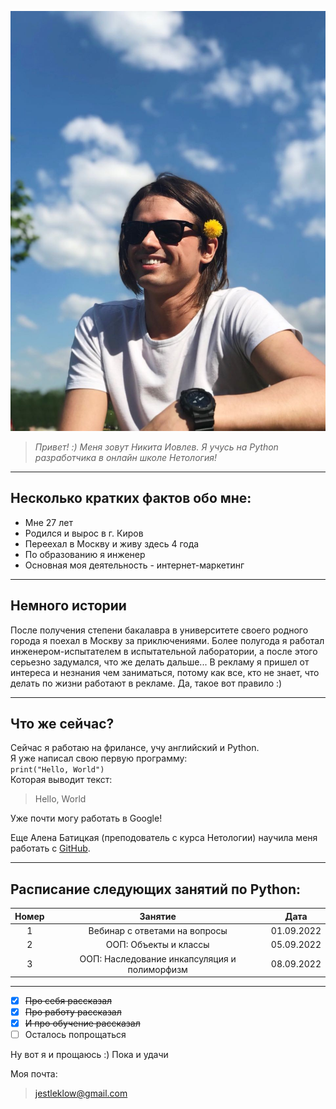![Это я](-fLbJp0n9XY.jpg)

> _Привет! :) Меня зовут Никита Иовлев. Я учусь на Python разработчика в онлайн школе Нетология!_
<hr>

## Несколько кратких фактов обо мне:
- Мне 27 лет
- Родился и вырос в г. Киров
- Переехал в Москву и живу здесь 4 года
- По образованию я инженер
- Основная моя деятельность - интернет-маркетинг

***

## Немного истории
После получения степени бакалавра в университете своего родного города я поехал в Москву за приключениями.
Более полугода я работал инженером-испытателем в испытательной лаборатории, а после этого серьезно задумался, что же делать дальше...
В рекламу я пришел от интереса и незнания чем заниматься, потому как все, кто не знает, что делать по жизни
работают в рекламе. Да, такое вот правило :)

___

## Что же сейчас?
Сейчас я работаю на фрилансе, учу английский и Python.<br>
Я уже написал свою первую программу:<br>
`print("Hello, World")`<br>
Которая выводит текст:<br>
> Hello, World  

Уже почти могу работать в Google!

Еще Алена Батицкая (преподователь с курса Нетологии) научила меня работать 
с [GitHub](https://github.com/).

***

## Расписание следующих занятий по Python:

| Номер |                    Занятие                     |     Дата     |
|:-----:|:----------------------------------------------:|:------------:|
|   1   |         Вебинар с ответами на вопросы          |  01.09.2022  |
|   2   |             ООП: Объекты и классы              |  05.09.2022  |
|   3   |  ООП: Наследование инкапсуляция и полиморфизм  |  08.09.2022  |

***

- [x] ~~Про себя рассказал~~
- [x] ~~Про работу рассказал~~
- [x] ~~И про обучение рассказал~~
- [ ] Осталось попрощаться

Ну вот я и прощаюсь :) Пока и удачи<br>

Моя почта:
> jestleklow@gmail.com
